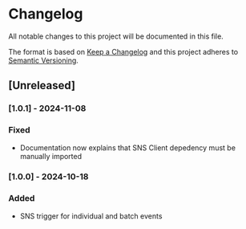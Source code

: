 # Changelog

All notable changes to this project will be documented in this file.

The format is based on [Keep a Changelog](http://keepachangelog.com/en/1.0.0/)
and this project adheres to [Semantic Versioning](http://semver.org/spec/v2.0.0.html).

## [Unreleased]

### [1.0.1] - 2024-11-08
### Fixed
- Documentation now explains that SNS Client depedency must be manually imported

### [1.0.0] - 2024-10-18
### Added
- SNS trigger for individual and batch events
